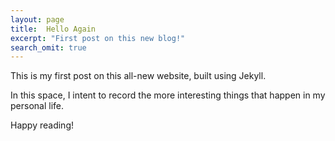 ```yaml
---
layout: page
title:  Hello Again
excerpt: "First post on this new blog!"
search_omit: true
---
```


This is my first post on this all-new website, built using Jekyll.

In this space, I intent to record the more interesting things that happen in my personal life.

Happy reading!
